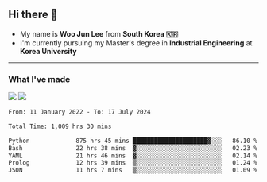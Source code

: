 ## Hi there 👋

- My name is **Woo Jun Lee** from **South Korea 🇰🇷**
- I'm currently pursuing my Master's degree in **Industrial Engineering** at **Korea University**

---

### What I've made

<a href="https://share.streamlit.io/tomtom1103/kuiai_hackathon_2022/main/JL_app.py"><img src="https://img.shields.io/badge/Journey Lee-161B22?style=for-the-badge&logo=streamlit&logoColor=FF4B4B"/></a> <a href="https://jeon-100.github.io/Dangzang/"><img src="https://img.shields.io/badge/당신을 위한 장학금, 당장!-161B22?style=for-the-badge&logo=react&logoColor=#61DAFB"/></a>

<!--START_SECTION:waka-->

```txt
From: 11 January 2022 - To: 17 July 2024

Total Time: 1,009 hrs 30 mins

Python             875 hrs 45 mins █████████████████████▓░░░   86.10 %
Bash               22 hrs 38 mins  ▓░░░░░░░░░░░░░░░░░░░░░░░░   02.23 %
YAML               21 hrs 46 mins  ▓░░░░░░░░░░░░░░░░░░░░░░░░   02.14 %
Prolog             12 hrs 39 mins  ▒░░░░░░░░░░░░░░░░░░░░░░░░   01.24 %
JSON               11 hrs 7 mins   ▒░░░░░░░░░░░░░░░░░░░░░░░░   01.09 %
```

<!--END_SECTION:waka-->
